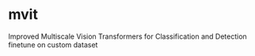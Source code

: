 # mvit
Improved Multiscale Vision Transformers for Classification and Detection finetune on custom dataset
